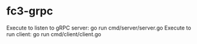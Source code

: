 # fc3-grpc

Execute to listen to gRPC server:
go run cmd/server/server.go
Execute to run client: 
go run cmd/client/client.go
